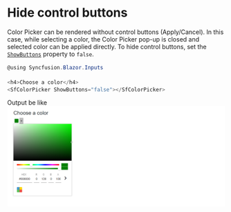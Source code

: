 # Hide control buttons

Color Picker can be rendered without control buttons (Apply/Cancel). In this case, while selecting a color, the
Color Picker pop-up is closed and selected color can be applied directly. To hide control buttons, set the [`ShowButtons`](https://help.syncfusion.com/cr/blazor/Syncfusion.Blazor~Syncfusion.Blazor.Inputs.SfColorPicker~ShowButtons.html) property to `false`.

```csharp
@using Syncfusion.Blazor.Inputs

<h4>Choose a color</h4>
<SfColorPicker ShowButtons="false"></SfColorPicker>
```

Output be like
![color-picker](./../images/hide-control.png)